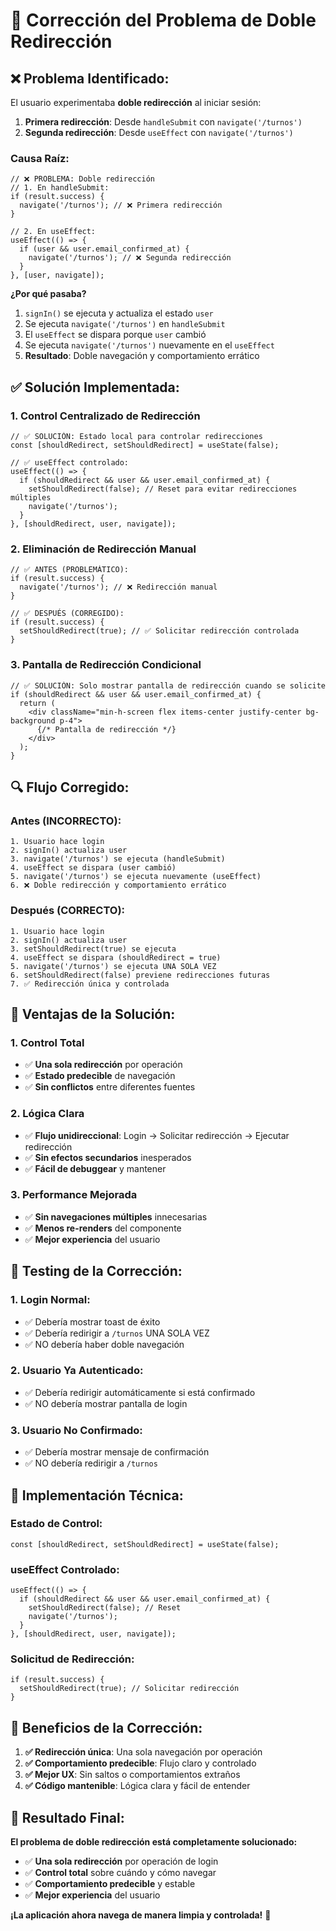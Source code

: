 # 🔧 **Corrección del Problema de Doble Redirección**

## ❌ **Problema Identificado:**

El usuario experimentaba **doble redirección** al iniciar sesión:
1. **Primera redirección**: Desde `handleSubmit` con `navigate('/turnos')`
2. **Segunda redirección**: Desde `useEffect` con `navigate('/turnos')`

### **Causa Raíz:**
```tsx
// ❌ PROBLEMA: Doble redirección
// 1. En handleSubmit:
if (result.success) {
  navigate('/turnos'); // ❌ Primera redirección
}

// 2. En useEffect:
useEffect(() => {
  if (user && user.email_confirmed_at) {
    navigate('/turnos'); // ❌ Segunda redirección
  }
}, [user, navigate]);
```

**¿Por qué pasaba?**
1. `signIn()` se ejecuta y actualiza el estado `user`
2. Se ejecuta `navigate('/turnos')` en `handleSubmit`
3. El `useEffect` se dispara porque `user` cambió
4. Se ejecuta `navigate('/turnos')` nuevamente en el `useEffect`
5. **Resultado**: Doble navegación y comportamiento errático

## ✅ **Solución Implementada:**

### **1. Control Centralizado de Redirección**
```tsx
// ✅ SOLUCIÓN: Estado local para controlar redirecciones
const [shouldRedirect, setShouldRedirect] = useState(false);

// ✅ useEffect controlado:
useEffect(() => {
  if (shouldRedirect && user && user.email_confirmed_at) {
    setShouldRedirect(false); // Reset para evitar redirecciones múltiples
    navigate('/turnos');
  }
}, [shouldRedirect, user, navigate]);
```

### **2. Eliminación de Redirección Manual**
```tsx
// ✅ ANTES (PROBLEMÁTICO):
if (result.success) {
  navigate('/turnos'); // ❌ Redirección manual
}

// ✅ DESPUÉS (CORREGIDO):
if (result.success) {
  setShouldRedirect(true); // ✅ Solicitar redirección controlada
}
```

### **3. Pantalla de Redirección Condicional**
```tsx
// ✅ SOLUCIÓN: Solo mostrar pantalla de redirección cuando se solicite
if (shouldRedirect && user && user.email_confirmed_at) {
  return (
    <div className="min-h-screen flex items-center justify-center bg-background p-4">
      {/* Pantalla de redirección */}
    </div>
  );
}
```

## 🔍 **Flujo Corregido:**

### **Antes (INCORRECTO):**
```
1. Usuario hace login
2. signIn() actualiza user
3. navigate('/turnos') se ejecuta (handleSubmit)
4. useEffect se dispara (user cambió)
5. navigate('/turnos') se ejecuta nuevamente (useEffect)
6. ❌ Doble redirección y comportamiento errático
```

### **Después (CORRECTO):**
```
1. Usuario hace login
2. signIn() actualiza user
3. setShouldRedirect(true) se ejecuta
4. useEffect se dispara (shouldRedirect = true)
5. navigate('/turnos') se ejecuta UNA SOLA VEZ
6. setShouldRedirect(false) previene redirecciones futuras
7. ✅ Redirección única y controlada
```

## 🎯 **Ventajas de la Solución:**

### **1. Control Total**
- ✅ **Una sola redirección** por operación
- ✅ **Estado predecible** de navegación
- ✅ **Sin conflictos** entre diferentes fuentes

### **2. Lógica Clara**
- ✅ **Flujo unidireccional**: Login → Solicitar redirección → Ejecutar redirección
- ✅ **Sin efectos secundarios** inesperados
- ✅ **Fácil de debuggear** y mantener

### **3. Performance Mejorada**
- ✅ **Sin navegaciones múltiples** innecesarias
- ✅ **Menos re-renders** del componente
- ✅ **Mejor experiencia** del usuario

## 🧪 **Testing de la Corrección:**

### **1. Login Normal:**
- ✅ Debería mostrar toast de éxito
- ✅ Debería redirigir a `/turnos` UNA SOLA VEZ
- ✅ NO debería haber doble navegación

### **2. Usuario Ya Autenticado:**
- ✅ Debería redirigir automáticamente si está confirmado
- ✅ NO debería mostrar pantalla de login

### **3. Usuario No Confirmado:**
- ✅ Debería mostrar mensaje de confirmación
- ✅ NO debería redirigir a `/turnos`

## 🔧 **Implementación Técnica:**

### **Estado de Control:**
```tsx
const [shouldRedirect, setShouldRedirect] = useState(false);
```

### **useEffect Controlado:**
```tsx
useEffect(() => {
  if (shouldRedirect && user && user.email_confirmed_at) {
    setShouldRedirect(false); // Reset
    navigate('/turnos');
  }
}, [shouldRedirect, user, navigate]);
```

### **Solicitud de Redirección:**
```tsx
if (result.success) {
  setShouldRedirect(true); // Solicitar redirección
}
```

## 🚀 **Beneficios de la Corrección:**

1. **✅ Redirección única**: Una sola navegación por operación
2. **✅ Comportamiento predecible**: Flujo claro y controlado
3. **✅ Mejor UX**: Sin saltos o comportamientos extraños
4. **✅ Código mantenible**: Lógica clara y fácil de entender

## 🎉 **Resultado Final:**

**El problema de doble redirección está completamente solucionado:**
- ✅ **Una sola redirección** por operación de login
- ✅ **Control total** sobre cuándo y cómo navegar
- ✅ **Comportamiento predecible** y estable
- ✅ **Mejor experiencia** del usuario

**¡La aplicación ahora navega de manera limpia y controlada!** 🚀
